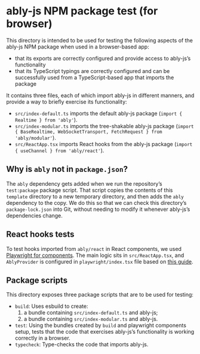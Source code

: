 # ably-js NPM package test (for browser)

This directory is intended to be used for testing the following aspects of the ably-js NPM package when used in a browser-based app:

- that its exports are correctly configured and provide access to ably-js’s functionality
- that its TypeScript typings are correctly configured and can be successfully used from a TypeScript-based app that imports the package

It contains three files, each of which import ably-js in different manners, and provide a way to briefly exercise its functionality:

- `src/index-default.ts` imports the default ably-js package (`import { Realtime } from 'ably'`).
- `src/index-modular.ts` imports the tree-shakable ably-js package (`import { BaseRealtime, WebSocketTransport, FetchRequest } from 'ably/modular'`).
- `src/ReactApp.tsx` imports React hooks from the ably-js package (`import { useChannel } from 'ably/react'`).

## Why is `ably` not in `package.json`?

The `ably` dependency gets added when we run the repository’s `test:package` package script. That script copies the contents of this `template` directory to a new temporary directory, and then adds the `ably` dependency to the copy. We do this so that we can check this directory’s `package-lock.json` into Git, without needing to modify it whenever ably-js’s dependencies change.

## React hooks tests

To test hooks imported from `ably/react` in React components, we used [Playwright for components](https://playwright.dev/docs/test-components). The main logic sits in `src/ReactApp.tsx`, and `AblyProvider` is configured in `playwright/index.tsx` file based on [this guide](https://playwright.dev/docs/test-components#hooks).

## Package scripts

This directory exposes three package scripts that are to be used for testing:

- `build`: Uses esbuild to create:
  1. a bundle containing `src/index-default.ts` and ably-js;
  2. a bundle containing `src/index-modular.ts` and ably-js.
- `test`: Using the bundles created by `build` and playwright components setup, tests that the code that exercises ably-js’s functionality is working correctly in a browser.
- `typecheck`: Type-checks the code that imports ably-js.

